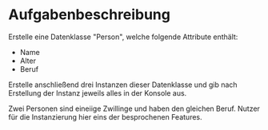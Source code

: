 # Aufgabenbeschreibung

Erstelle eine Datenklasse "Person", welche folgende Attribute enthält:

- Name
- Alter
- Beruf

Erstelle anschließend drei Instanzen dieser Datenklasse und gib nach Erstellung 
der Instanz jeweils alles in der Konsole aus.

Zwei Personen sind eineiige Zwillinge und haben den gleichen Beruf. Nutzer für die Instanzierung hier eins der besprochenen Features.